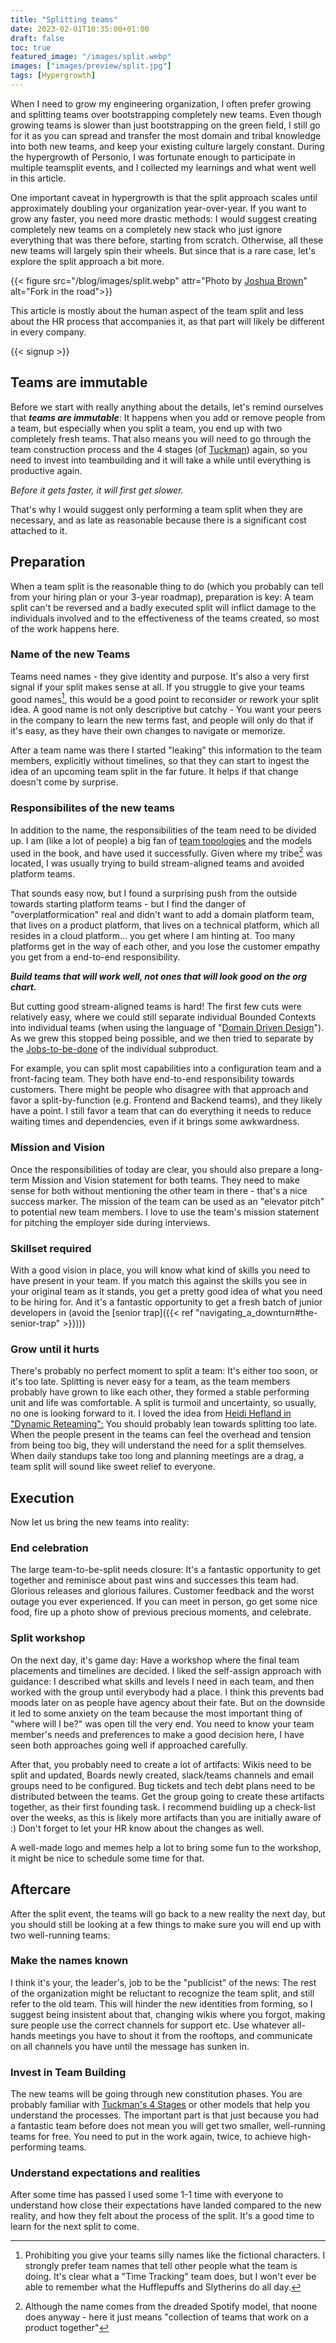 ```yaml
---
title: "Splitting teams"
date: 2023-02-01T10:35:00+01:00
draft: false
toc: true
featured_image: "/images/split.webp"
images: ["images/preview/split.jpg"]
tags: [Hypergrowth]
---
```


When I need to grow my engineering organization, I often prefer growing and splitting teams over bootstrapping completely new teams. Even though growing teams is slower than just bootstrapping on the green field, I still go for it as you can spread and transfer the most domain and tribal knowledge into both new teams, and keep your existing culture largely constant. During the hypergrowth of Personio, I was fortunate enough to participate in multiple teamsplit events, and I collected my learnings and what went well in this article. 

One important caveat in hypergrowth is that the split approach scales until approximately doubling your organization year-over-year. If you want to grow any faster, you need more drastic methods: I would suggest creating completely new teams on a completely new stack who just ignore everything that was there before, starting from scratch. Otherwise, all these new teams will largely spin their wheels. But since that is a rare case, let's explore the split approach a bit more.

{{< figure src="/blog/images/split.webp" attr="Photo by [Joshua Brown](https://unsplash.com/@joshbrown)" alt="Fork in the road">}}
  
This article is mostly about the human aspect of the team split and less about the HR process that accompanies it, as that part will likely be different in every company. 

{{< signup >}}

## Teams are immutable

Before we start with really anything about the details, let's remind ourselves that ***teams are immutable***: It happens when you add or remove people from a team, but especially when you split a team, you end up with two completely fresh teams. That also means you will need to go through the team construction process and the 4 stages (of [Tuckman](https://en.wikipedia.org/wiki/Tuckman%27s_stages_of_group_development)) again, so you need to invest into teambuilding and it will take a while until everything is productive again. 

_Before it gets faster, it will first get slower._

That's why I would suggest only performing a team split when they are necessary, and as late as reasonable because there is a significant cost attached to it.

## Preparation

When a team split is the reasonable thing to do (which you probably can tell from your hiring plan or your 3-year roadmap), preparation is key: A team split can't be reversed and a badly executed split will inflict damage to the individuals involved and to the effectiveness of the teams created, so most of the work happens here.

### Name of the new Teams

Teams need names - they give identity and purpose. It's also a very first signal if your split makes sense at all. If you struggle to give your teams good names[^1], this would be a good point to reconsider or rework your split idea. A good name is not only descriptive but catchy - You want your peers in the company to learn the new terms fast, and people will only do that if it's easy, as they have their own changes to navigate or memorize.

After a team name was there I started "leaking" this information to the team members, explicitly without timelines, so that they can start to ingest the idea of an upcoming team split in the far future. It helps if that change doesn't come by surprise.

### Responsibilites of the new teams

In addition to the name, the responsibilities of the team need to be divided up. I am (like a lot of people) a big fan of [team topologies](https://teamtopologies.com/) and the models used in the book, and have used it successfully. Given where my tribe[^2] was located, I was usually trying to build stream-aligned teams and avoided platform teams. 

That sounds easy now, but I found a surprising push from the outside towards starting platform teams - but I find the danger of "overplatformication" real and didn't want to add a domain platform team, that lives on a product platform, that lives on a technical platform, which all resides in a cloud platform... you get where I am hinting at. Too many platforms get in the way of each other, and you lose the customer empathy you get from a end-to-end responsibility. 

***Build teams that will work well, not ones that will look good on the org chart.***

But cutting good stream-aligned teams is hard! The first few cuts were relatively easy, where we could still separate individual Bounded Contexts into individual teams (when using the language of "[Domain Driven Design](https://www.amazon.de/Domain-Driven-Design-Tackling-Complexity-Software/dp/0321125215)"). As we grew this stopped being possible, and we then tried to separate by the [Jobs-to-be-done](https://jobs-to-be-done.com/jobs-to-be-done-a-framework-for-customer-needs-c883cbf61c90) of the individual subproduct. 

For example, you can split most capabilities into a configuration team and a front-facing team. They both have end-to-end responsibility towards customers. There might be people who disagree with that approach and favor a split-by-function (e.g. Frontend and Backend teams), and they likely have a point. I still favor a team that can do everything it needs to reduce waiting times and dependencies, even if it brings some awkwardness.

### Mission and Vision

Once the responsibilities of today are clear, you should also prepare a long-term Mission and Vision statement for both teams. They need to make sense for both without mentioning the other team in there - that's a nice success marker. The mission of the team can be used as an "elevator pitch" to potential new team members. I love to use the team's mission statement for pitching the employer side during interviews.   

### Skillset required

With a good vision in place, you will know what kind of skills you need to have present in your team. If you match this against the skills you see in your original team as it stands, you get a pretty good idea of what you need to be hiring for.  And it's a fantastic opportunity to get a fresh batch of junior developers in (avoid the [senior trap]({{< ref "navigating_a_downturn#the-senior-trap" >}})))

### Grow until it hurts

There's probably no perfect moment to split a team: It's either too soon, or it's too late. Splitting is never easy for a team, as the team members probably have grown to like each other, they formed a stable performing unit and life was comfortable. A split is turmoil and uncertainty, so usually, no one is looking forward to it. I loved the idea from [Heidi Hefland in "Dynamic Reteaming":](https://www.heidihelfand.com/dynamic-reteaming/) You should probably lean towards splitting too late. When the people present in the teams can feel the overhead and tension from being too big, they will understand the need for a split themselves. When daily standups take too long and planning meetings are a drag, a team split will sound like sweet relief to everyone.

## Execution

Now let us bring the new teams into reality:

### End celebration

The large team-to-be-split needs closure: It's a fantastic opportunity to get together and reminisce about past wins and successes this team had. Glorious releases and glorious failures. Customer feedback and the worst outage you ever experienced. If you can meet in person, go get some nice food, fire up a photo show of previous precious moments, and celebrate.

### Split workshop

On the next day, it's game day: Have a workshop where the final team placements and timelines are decided. I liked the self-assign approach with guidance: I described what skills and levels I need in each team, and then worked with the group until everybody had a place. I think this prevents bad moods later on as people have agency about their fate. But on the downside it led to some anxiety on the team because the most important thing of "where will I be?" was open till the very end. You need to know your team member's needs and preferences to make a good decision here, I have seen both approaches going well if approached carefully. 

After that, you probably need to create a lot of artifacts: Wikis need to be split and updated, Boards newly created, slack/teams channels and email groups need to be configured. Bug tickets and tech debt plans need to be distributed between the teams. Get the group going to create these artifacts together, as their first founding task. I recommend buidling up a check-list over the weeks, as this is likely more artifacts than you are initially aware of :) Don't forget to let your HR know about the changes as well.

A well-made logo and memes help a lot to bring some fun to the workshop, it might be nice to schedule some time for that.

## Aftercare

After the split event, the teams will go back to a new reality the next day, but you should still be looking at a few things to make sure you will end up with two well-running teams:

### Make the names known

I think it's your, the leader's, job to be the "publicist" of the news: The rest of the organization might be reluctant to recognize the team split, and still refer to the old team. This will hinder the new identities from forming, so I suggest being insistent about that, changing wikis where you forgot, making sure people use the correct channels for support etc. Use whatever all-hands meetings you have to shout it from the rooftops, and communicate on all channels you have until the message has sunken in. 

### Invest in Team Building

The new teams will be going through new constitution phases. You are probably familiar with [Tuckman's 4 Stages](https://en.wikipedia.org/wiki/Tuckman%27s_stages_of_group_development) or other models that help you understand the processes. The important part is that just because you had a fantastic team before does not mean you will get two smaller, well-running teams for free. You need to put in the work again, twice, to achieve high-performing teams. 

### Understand expectations and realities

After some time has passed I used some 1-1 time with everyone to understand how close their expectations have landed compared to the new reality, and how they felt about the process of the split. It's a good time to learn for the next split to come.

[^1]: Prohibiting you give your teams silly names like the fictional characters. I strongly prefer team names that tell other people what the team is doing. It's clear what a "Time Tracking" team does, but I won't ever be able to remember what the Hufflepuffs and Slytherins do all day.

[^2]: Although the name comes from the dreaded Spotify model, that noone does anyway - here it just means "collection of teams that work on a product together"